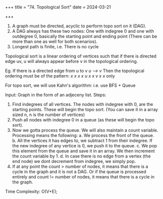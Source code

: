 +++
title = "74. Topological Sort"
date = 2024-03-21

+++

1. A graph must be directed, acyclic to perform topo sort on it (DAG).
2. A DAG always has these two nodes: One with indegree 0 and one with outdegree 0, basically the starting point and ending point (There can be more than one as well for both scenarios).
3. Longest path is finite, i.e. There is no cycle

Topological sort is a linear ordering of vertices such that if there is directed edge uv, u will always appear before v in the topological ordering.

Eg. If there is a directed edge from u to v _u --> v_
Then the topological ordering must be of the pattern: _x x x x u x x v x x_ only

For topo sort, we will use Kahn's algorithm: i.e. use BFS + Queue

Input: Graph in the form of an adjeceny list.
Steps:

1. Find indegrees of all vertices. The nodes with indegree with 0, are the starting points. These will begin the topo sort. (You can save it in a array sized n, n is the number of vertices)
2. Push all nodes with indegree 0 in a queue (as these will begin the topo sort).
3. Now we gotta process the queue. We will also maintain a count variable. Processing means the following:
    a. We process the front of the queue.
    b. All the vertices it has edges to, we subtract 1 from their indegree. If the new indegree of any vertice is 0, we push it to the queue.
    c. We pop this element from the queue and save it in an array. We then increment the count variable by 1.
    d. In case there is no edge from a vertex (the end node) we dont decrement from indegree, we simply pop.
4. If at any point the count > number of nodes, it means that there is a cycle in the graph and it is not a DAG. Or if the queue is processed entirely and count != number of nodes, it means that there is a cycle in the graph.

Time Complexity: O(V+E);
